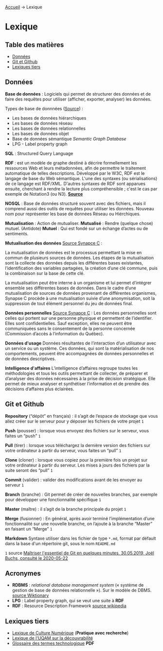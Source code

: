 [Accueil](/README.md) &rarr; Lexique

# Lexique

## Table des matières
- [Données](#donnees)
- [Git et Github](#git-et-github)
- [Lexiques tiers](#lexiques-tiers)

## Données

**Base de données** : Logiciels qui permet de structurer des données et de faire des requêtes pour utiliser (afficher, exporter, analyser) les données.

Types de base de donnnées ([Source](https://www.base-de-donnees.com/comprendre-bases-de-donnees/les-4-types-de-bases-de-donnees/)) :
- Les bases de données hiérarchiques
- Les bases de données réseau
- Les bases de données relationnelles
- Les bases de données objet
- Base de données sémantique *Semantic Graph Database*
- LPG - Label property graph

**SQL** : Structured Query Language

**RDF** : est un modèle de graphe destiné à décrire formellement les ressources Web et leurs métadonnées, afin de permettre le traitement automatique de telles descriptions. Développé par le W3C, RDF est le langage de base du Web sémantique. L'une des syntaxes (ou sérialisations) de ce langage est RDF/XML. D'autres syntaxes de RDF sont apparues ensuite, cherchant à rendre la lecture plus compréhensible ; c'est le cas par exemple de Notation3 (ou N3). [**Source**](https://fr.wikipedia.org/wiki/Resource_Description_Framework)

**NOSQL** : Base de données structuré souvent avec des fichiers, mais il comprend aussi des outils de requêtes pour utiliser les données. Nouveau nom pour représenter les base de données Réseau ou Hiérchiques.

**Mutualisation** : Action de mutualiser.
**Mutualisé** : Rendre (quelque chose) mutuel. (Antidote)
**Mutuel** : Qui est fondé sur un échange d’actes ou de sentiments.

**Mutualisation des données**
[Source Synapce C](https://synapsec.ca/documentation/) :

La mutualisation de données est le processus permettant la mise en commun de plusieurs sources de données. Les étapes de la mutualisation sont la collecte des données depuis les différentes bases existantes, l’identification des variables partagées, la création d’une clé commune, puis la combinaison sur la base de cette clé.

La mutualisation peut être interne à un organisme et lui permet d’intégrer ensemble ses différentes bases de données. Dans le cadre d’une mutualisation de sources de données provenant de différentes organismes, Synapse C procède à une mutualisation suivie d’une anonymisation, soit la suppression de tout élément personnel du jeu de données final.

**Données personnelles**
[Source Synapce C](https://synapsec.ca/documentation/) :
Les données personnelles sont celles qui portent sur une personne physique et permettent de l’identifier. Elles sont confidentielles. Sauf exception, elles ne peuvent être communiquées sans le consentement de la personne concernée (Commission d’accès à l’information du Québec).

**Données d'usage**
Données résultantes de l’interaction d’un utilisateur avec un service ou un système. Ces données, qui sont la matérialisation de nos comportements, peuvent être accompagnées de données personnelles et de données descriptives.

**Intelligence d'affaires**
L’intelligence d’affaires regroupe toutes les méthodologies et tous les outils permettant de collecter, de préparer et d’analyser des données nécessaires à la prise de décision stratégique. Elle permet de mieux analyser et synthétiser l’information et de prendre des décisions d’affaires plus éclairées.

## Git et Github
**Repository** (“dépôt” en français) : il s’agit de l’espace de stockage que vous allez créer sur le serveur pour y déposer les fichiers de votre projet `1`

**Push** (pousser) : lorsque vous envoyez des fichiers sur le serveur, vous faites un “push” `1`

**Pull** (tirer) : lorsque vous téléchargez la dernière version des fichiers sur votre ordinateur à partir du serveur, vous faites un “pull” `1`

**Clone** (cloner) : lorsque vous copiez pour la première fois un projet sur votre ordinateur à partir du serveur. Les mises à jours des fichiers par la suite seront des “pull” `1`

**Commit** (valider) : valider des modifications avant de les envoyer au serveur `1`

**Branch** (branche) :  Git permet de créer de nouvelles branches, par exemple pour développer une fonctionnalité spécifique `1`

**Master** (maître) : il s’agit de la branche principale du projet `1`

**Merge** (fusionner) : En général, après avoir terminé l’implémentation d’une fonctionnalité sur une nouvelle branche, on l’ajoute à la branche “Master” en faisant un “Merge” `1`

**Markdown** Syntaxe utiliser dans les fichier de type `*.md`, format par défault dans la base d'un répertoire git, sous le nom `README.md`

`1` source [Maîtriser l'essentiel de Git en quelques minutes, 30.05.2019, Joël Buchs, consulté le 2020-05-22](https://karac.ch/blog/maitriser-essentiel-de-git-en-quelques-minutes)


## Acronymes

- **RDBMS** : *relational database management system* (« système de gestion de base de données relationnelle »). Sur le modèle de DBMS. [source Wiktionary](https://fr.wiktionary.org/wiki/RDBMS)
- **LPG** : Label property graph, qui se veut une suite à **RDF**
- **RDF** : Resource Description Framework [source wikipedia](https://fr.wikipedia.org/wiki/Resource_Description_Framework)

## Lexiques tiers

- [Lexique de Culture Numérique](http://culturenumeriqc.qcnum.com/lexique/) (**Pratique avec recherche**)
- [Lexique de l'UQAM sur la découvrabilité](https://wiki.uqam.ca/display/CEIMLAT/Lexique)
- [Glossaire des termes technologique](https://www.stat.gouv.qc.ca/statistiques/culture/etat-lieux-metadonnees-glossaire.pdf) **PDF**
